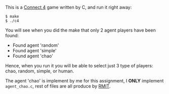 This is a [Connect 4](http://en.wikipedia.org/wiki/Connect_Four) game written by C, and run it right away:

	
```
$ make
$ ./c4
```	

You will see when you did the make that only 2 agent players have been found:

 * Found agent 'random'
 * Found agent 'simple'
 * Found agent 'chao'


Hence, when you run it you will be able to select just 3 type of
players: chao, random, simple, or human.

The agent 'chao' is implement by me for this assignment, I **ONLY** implement `agent_chao.c`, rest of files are all produce by [RMIT](http://www.rmit.edu.au/).
